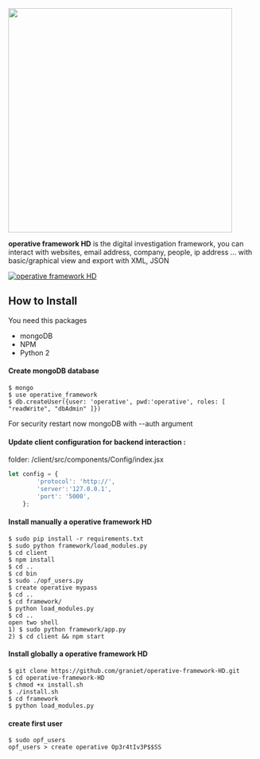 <img src="https://image.ibb.co/fuPpQd/logo_operative.png" width="450">

**operative framework HD** is the digital investigation framework, you can interact with websites, email address, company, people, ip address ... with basic/graphical view and export with XML, JSON

[![operative framework HD](https://image.ibb.co/cKnzKo/preview_operative_framework.png)](https://www.youtube.com/watch?v=WskQM0JL6Rw)

## How to Install

You need this packages
+ mongoDB
+ NPM
+ Python 2

#### Create mongoDB database 
```
$ mongo
$ use operative_framework
$ db.createUser({user: 'operative', pwd:'operative', roles: [ "readWrite", "dbAdmin" ]})
```
For security restart now mongoDB with --auth argument

#### Update client configuration for backend interaction :

folder: /client/src/components/Config/index.jsx

```javascript
let config = {
        'protocol': 'http://',
        'server':'127.0.0.1',
        'port': '5000',
    };

```


#### Install manually a operative framework HD
```
$ sudo pip install -r requirements.txt
$ sudo python framework/load_modules.py
$ cd client
$ npm install
$ cd ..
$ cd bin
$ sudo ./opf_users.py
$ create operative mypass
$ cd ..
$ cd framework/
$ python load_modules.py
$ cd ..
open two shell
1) $ sudo python framework/app.py
2) $ cd client && npm start
```

#### Install globally a operative framework HD
```
$ git clone https://github.com/graniet/operative-framework-HD.git
$ cd operative-framework-HD
$ chmod +x install.sh
$ ./install.sh
$ cd framework
$ python load_modules.py 
```

#### create first user
```
$ sudo opf_users
opf_users > create operative Op3r4tIv3P$$SS
```

